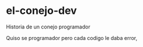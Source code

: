 # el-conejo-dev

Historia de un conejo programador

Quiso se programador pero cada codigo le daba error,
